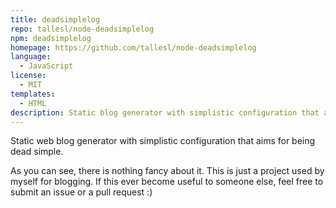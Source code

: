 ```yaml
---
title: deadsimplelog
repo: tallesl/node-deadsimplelog
npm: deadsimplelog
homepage: https://github.com/tallesl/node-deadsimplelog
language:
  - JavaScript
license:
  - MIT
templates:
  - HTML
description: Static blog generator with simplistic configuration that aims for being dead simple.
---
```


Static web blog generator with simplistic configuration that aims for being dead simple.

As you can see, there is nothing fancy about it. This is just a project used by myself for blogging. If this ever become useful to someone else, feel free to submit an issue or a pull request :)
